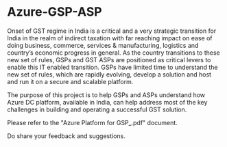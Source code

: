 # Azure-GSP-ASP
Onset of GST regime in India is a critical and a very strategic transition for India in the realm of indirect taxation with far reaching impact on ease of doing business, commerce, services &amp; manufacturing, logistics and country’s economic progress in general. As the country transitions to these new set of rules, GSPs and GST ASPs are positioned as critical levers to enable this IT enabled transition. GSPs have limited time to understand the new set of rules, which are rapidly evolving, develop a solution and host and run it on a secure and scalable platform. 

The purpose of this project is to help GSPs and ASPs understand how Azure DC platform, available in India, can help address most of the key challenges in building and operating a successful GST solution.

Please refer to the "Azure Platform for GSP_<version>.pdf" document.

Do share your feedback and suggestions.
